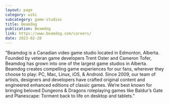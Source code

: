```yaml
---
layout: page
category: wiki
subcategory: game-studios
title: Beamdog
publication: Beamdog
link: https://www.beamdog.com/careers/
date: 2023-02-20
---
```


"Beamdog is a Canadian video game studio located in Edmonton, Alberta. Founded by veteran game developers Trent Oster and Cameron Tofer, Beamdog has grown into one of the largest game studios in Alberta. Beamdog creates compelling game experiences for our fans, wherever they choose to play: PC, Mac, Linux, iOS, & Android. Since 2009, our team of artists, designers and developers have crafted original content and engineered enhanced editions of classic games. We’re best known for bringing beloved Dungeons & Dragons roleplaying games like Baldur’s Gate and Planescape: Torment back to life on desktop and tablets."
